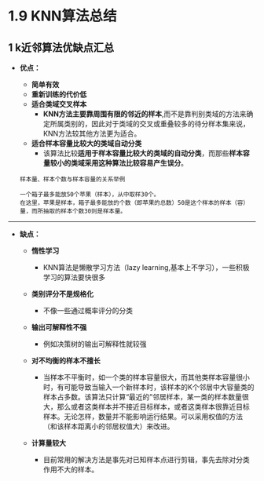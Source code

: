 # 1.9 KNN算法总结

## 1 k近邻算法优缺点汇总

- **优点：**
    - **简单有效**
    - **重新训练的代价低**
    - **适合类域交叉样本**
        - **KNN方法主要靠周围有限的邻近的样本**,而不是靠判别类域的方法来确定所属类别的，因此对于类域的交叉或重叠较多的待分样本集来说，KNN方法较其他方法更为适合。
    - **适合样本容量比较大的类域自动分类**
        - 该算法比较**适用于样本容量比较大的类域的自动分类**，而那些**样本容量较小的类域采用这种算法比较容易产生误分**。 
    
    ```
    样本量、样本个数与样本容量的关系举例
    
    一个箱子最多能放50个苹果（样本），从中取样30个。
    在这里，苹果是样本，箱子最多能放的个数（即苹果的总数）50是这个样本的样本（容）量，而所抽取的样本个数30则是样本量。 
    ```
    
    

---

- **缺点：**
    - **惰性学习**
        - KNN算法是懒散学习方法（lazy learning,基本上不学习），一些积极学习的算法要快很多

    - **类别评分不是规格化**
        - 不像一些通过概率评分的分类
    - **输出可解释性不强**
        - 例如决策树的输出可解释性就较强
    - **对不均衡的样本不擅长**
        - 当样本不平衡时，如一个类的样本容量很大，而其他类样本容量很小时，有可能导致当输入一个新样本时，该样本的K个邻居中大容量类的样本占多数。该算法只计算“最近的”邻居样本，某一类的样本数量很大，那么或者这类样本并不接近目标样本，或者这类样本很靠近目标样本。无论怎样，数量并不能影响运行结果。可以采用权值的方法（和该样本距离小的邻居权值大）来改进。
    - **计算量较大**
        - 目前常用的解决方法是事先对已知样本点进行剪辑，事先去除对分类作用不大的样本。

